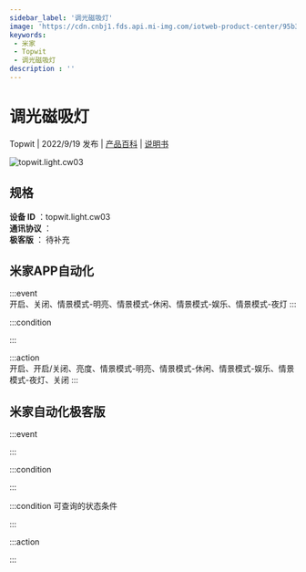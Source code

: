 ```yaml
---
sidebar_label: '调光磁吸灯'
image: 'https://cdn.cnbj1.fds.api.mi-img.com/iotweb-product-center/95b323aa47630cc63107f5d350352bf4_1662948587481.png?GalaxyAccessKeyId=AKVGLQWBOVIRQ3XLEW&Expires=9223372036854775807&Signature=4Qyzy15JNIsV64I4tKSx3nxW69Y='
keywords: 
 - 米家
 - Topwit
 - 调光磁吸灯
description : ''
---
```

# 调光磁吸灯

Topwit | 2022/9/19 发布 | [产品百科](https://home.mi.com/webapp/content/baike/product/index.html?model=topwit.light.cw03/) | [说明书](https://home.mi.com/views/introduction.html?model=topwit.light.cw03&region=cn)

![topwit.light.cw03](https://cdn.cnbj1.fds.api.mi-img.com/iotweb-product-center/95b323aa47630cc63107f5d350352bf4_1662948587481.png?GalaxyAccessKeyId=AKVGLQWBOVIRQ3XLEW&Expires=9223372036854775807&Signature=4Qyzy15JNIsV64I4tKSx3nxW69Y=)

## 规格  
> 
**设备 ID** ：topwit.light.cw03  
**通讯协议** ：  
**极客版**  ： 待补充 


## 米家APP自动化  

:::event  
开启、关闭、情景模式-明亮、情景模式-休闲、情景模式-娱乐、情景模式-夜灯
:::

:::condition  

:::

:::action   
开启、开启/关闭、亮度、情景模式-明亮、情景模式-休闲、情景模式-娱乐、情景模式-夜灯、关闭
:::

## 米家自动化极客版  

:::event  

:::

:::condition  

:::

:::condition 可查询的状态条件  

:::

:::action  

:::

        
